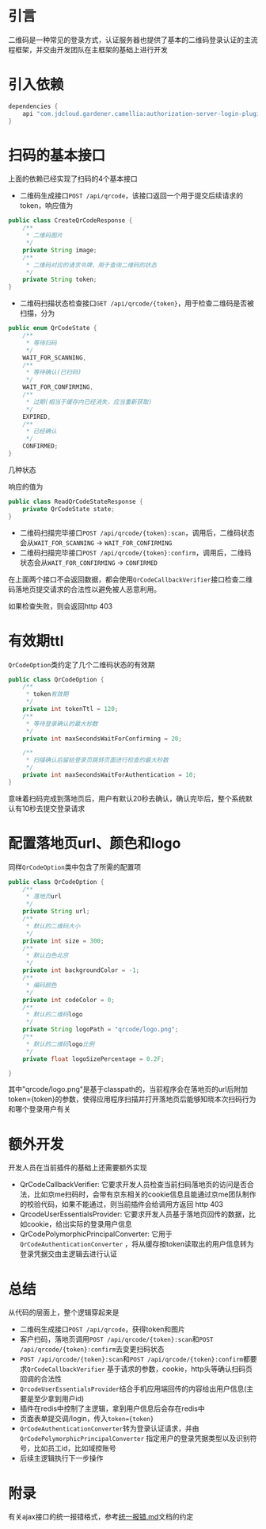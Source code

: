 # 引言

二维码是一种常见的登录方式，认证服务器也提供了基本的二维码登录认证的主流程框架，并交由开发团队在主框架的基础上进行开发

# 引入依赖

```groovy
dependencies {
    api "com.jdcloud.gardener.camellia:authorization-server-login-plugin-qrcode-core:${version}"
}
```

# 扫码的基本接口

上面的依赖已经实现了扫码的4个基本接口

* 二维码生成接口`POST /api/qrcode`，该接口返回一个用于提交后续请求的token，响应值为

```java
public class CreateQrCodeResponse {
    /**
     * 二维码图片
     */
    private String image;
    /**
     * 二维码对应的请求令牌，用于查询二维码的状态
     */
    private String token;
}
```

* 二维码扫描状态检查接口`GET /api/qrcode/{token}`，用于检查二维码是否被扫描，分为

```java
public enum QrCodeState {
    /**
     * 等待扫码
     */
    WAIT_FOR_SCANNING,
    /**
     * 等待确认(已扫码)
     */
    WAIT_FOR_CONFIRMING,
    /**
     * 过期(相当于缓存内已经消失，应当重新获取)
     */
    EXPIRED,
    /**
     * 已经确认
     */
    CONFIRMED;
}
```

几种状态

响应的值为

```java
public class ReadQrCodeStateResponse {
    private QrCodeState state;
}
```

* 二维码扫描完毕接口`POST /api/qrcode/{token}:scan`，调用后，二维码状态会从`WAIT_FOR_SCANNING` -> `WAIT_FOR_CONFIRMING`
* 二维码扫描完毕接口`POST /api/qrcode/{token}:confirm`，调用后，二维码状态会从`WAIT_FOR_CONFIRMING` -> `CONFIRMED`

在上面两个接口不会返回数据，都会使用`QrCodeCallbackVerifier`接口检查二维码落地页提交请求的合法性以避免被人恶意利用。

如果检查失败，则会返回http 403

# 有效期ttl

`QrCodeOption`类约定了几个二维码状态的有效期

```java
public class QrCodeOption {
    /**
     * token有效期
     */
    private int tokenTtl = 120;
    /**
     * 等待登录确认的最大秒数
     */
    private int maxSecondsWaitForConfirming = 20;

    /**
     * 扫描确认后留给登录页跳转页面进行检查的最大秒数
     */
    private int maxSecondsWaitForAuthentication = 10;
}
```

意味着扫码完成到落地页后，用户有默认20秒去确认，确认完毕后，整个系统默认有10秒去提交登录请求

# 配置落地页url、颜色和logo

同样`QrCodeOption`类中包含了所需的配置项

```java
public class QrCodeOption {
    /**
     * 落地页url
     */
    private String url;
    /**
     * 默认的二维码大小
     */
    private int size = 300;
    /**
     * 默认白色北京
     */
    private int backgroundColor = -1;
    /**
     * 编码颜色
     */
    private int codeColor = 0;
    /**
     * 默认的二维码logo
     */
    private String logoPath = "qrcode/logo.png";
    /**
     * 默认的二维码logo比例
     */
    private float logoSizePercentage = 0.2F;

}
```

其中"qrcode/logo.png"是基于classpath的，当前程序会在落地页的url后附加token={token}的参数，使得应用程序扫描并打开落地页后能够知晓本次扫码行为和哪个登录用户有关

# 额外开发

开发人员在当前插件的基础上还需要额外实现

* QrCodeCallbackVerifier: 它要求开发人员检查当前扫码落地页的访问是否合法，比如京me扫码时，会带有京东相关的cookie信息且能通过京me团队制作的校验代码，如果不能通过，则当前插件会给调用方返回 http 403
* QrcodeUserEssentialsProvider: 它要求开发人员基于落地页回传的数据，比如cookie，给出实际的登录用户信息
* QrCodePolymorphicPrincipalConverter: 它用于`QrCodeAuthenticationConverter`
  ，将从缓存按token读取出的用户信息转为登录凭据交由主逻辑去进行认证

# 总结

从代码的层面上，整个逻辑穿起来是

* 二维码生成接口`POST /api/qrcode`，获得token和图片
* 客户扫码，落地页调用`POST /api/qrcode/{token}:scan`和`POST /api/qrcode/{token}:confirm`去变更扫码状态
* `POST /api/qrcode/{token}:scan`和`POST /api/qrcode/{token}:confirm`都要求`QrCodeCallbackVerifier`
  基于请求的参数，cookie，http头等确认扫码页回调的合法性
* `QrcodeUserEssentialsProvider`结合手机应用端回传的内容给出用户信息(主要是至少拿到用户id)
* 插件在redis中控制了主逻辑，拿到用户信息后会存在redis中
* 页面表单提交调/login，传入`token={token}`
* `QrCodeAuthenticationConverter`转为登录认证请求，并由`QrCodePolymorphicPrincipalConverter`
  指定用户的登录凭据类型以及识别符号，比如员工id，比如域控账号
* 后续主逻辑执行下一步操作

# 附录

有关ajax接口的统一报错格式，参考[统一报错.md](统一报错.md)文档的约定